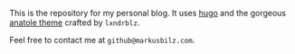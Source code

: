 This is the repository for my personal blog. It uses [hugo](https://github.com/gohugoio/hugo) and the gorgeous [anatole theme](https://github.com/lxndrblz/anatole) crafted by `lxndrblz`.

Feel free to contact me at `github@markusbilz.com`.




